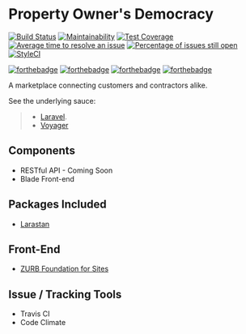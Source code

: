 # Property Owner's Democracy

[![Build Status](https://travis-ci.org/RufusMbugua/laravel-primer.svg?branch=master)](https://travis-ci.org/RufusMbugua/laravel-primer)
[![Maintainability](https://api.codeclimate.com/v1/badges/a99a88d28ad37a79dbf6/maintainability)](https://codeclimate.com/github/codeclimate/codeclimate/maintainability)
[![Test Coverage](https://api.codeclimate.com/v1/badges/a99a88d28ad37a79dbf6/test_coverage)](https://codeclimate.com/github/codeclimate/codeclimate/test_coverage)
[![Average time to resolve an issue](http://isitmaintained.com/badge/resolution/rufusmbugua/laravel-primer.svg)](http://isitmaintained.com/project/rufusmbugua/laravel-primer "Average time to resolve an issue")
[![Percentage of issues still open](http://isitmaintained.com/badge/open/rufusmbugua/laravel-primer.svg)](http://isitmaintained.com/project/rufusmbugua/laravel-primer "Percentage of issues still open")
[![StyleCI](https://github.styleci.io/repos/142281714/shield?branch=master)](https://github.styleci.io/repos/142281714)

[![forthebadge](https://forthebadge.com/images/badges/powered-by-electricity.svg)](https://forthebadge.com)
[![forthebadge](https://forthebadge.com/images/badges/powered-by-netflix.svg)](https://forthebadge.com)
[![forthebadge](https://forthebadge.com/images/badges/built-with-love.svg)](https://forthebadge.com)
[![forthebadge](https://forthebadge.com/images/badges/built-with-science.svg)](https://forthebadge.com)

A marketplace connecting customers and contractors alike.

See the underlying sauce:
> * [Laravel](README_Laravel.md).
> * [Voyager](https://github.com/the-control-group/voyager/blob/1.1/README.md)

## Components
+ RESTful API - Coming Soon
+ Blade Front-end

## Packages Included

+ [Larastan](https://github.com/nunomaduro/larastan)

## Front-End

+ [ZURB Foundation for Sites](https://foundation.zurb.com/sites.html)

## Issue / Tracking Tools

+ Travis CI
+ Code Climate
